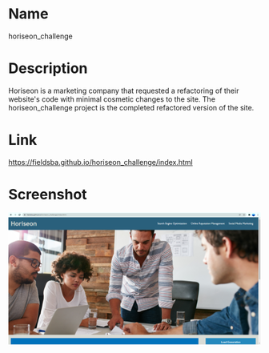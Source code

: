 # Name
horiseon_challenge

# Description
Horiseon is a marketing company that requested a refactoring of their website's code with minimal cosmetic changes to the site. The horiseon_challenge project is the completed refactored version of the site.

# Link
https://fieldsba.github.io/horiseon_challenge/index.html

# Screenshot
![alt text](./Develop/assets/images/horiseon-screencap.png "Screenshot of the deployed project")
